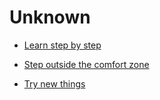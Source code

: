 # Unknown


 - [Learn step by step](../Learn%20step%20by%20step/index.md)
    
 - [Step outside the comfort zone](../Step%20outside%20the%20comfort%20zone/index.md)
    
 - [Try new things](../Try%20new%20things/index.md)
    
